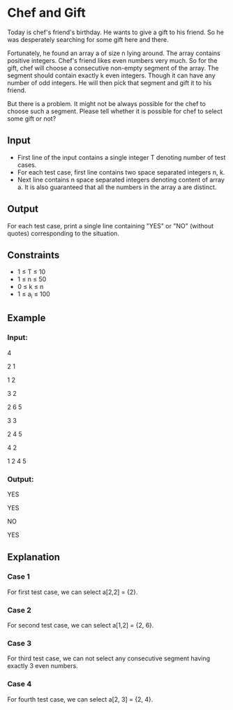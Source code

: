 # Chef and Gift

Today is chef's friend's birthday. He wants to give a gift to his friend. So he was desperately searching for some gift here and there. 

Fortunately, he found an array a of size n lying around. The array contains positive integers. Chef's friend likes even numbers very much. 
So for the gift, chef will choose a consecutive non-empty segment of the array. The segment should contain exactly k even integers. 
Though it can have any number of odd integers. He will then pick that segment and gift it to his friend. 

But there is a problem. It might not be always possible for the chef to choose such a segment. 
Please tell whether it is possible for chef to select some gift or not?

## Input

- First line of the input contains a single integer T denoting number of test cases. 
- For each test case, first line contains two space separated integers n, k. 
- Next line contains n space separated integers denoting content of array a. 
It is also guaranteed that all the numbers in the array a are distinct. 

## Output

For each test case, print a single line containing "YES" or "NO" (without quotes) corresponding to the situation.

## Constraints

- 1 ≤ T ≤ 10
- 1 ≤ n ≤ 50
- 0 ≤ k ≤ n
- 1 ≤ a<sub>i</sub> ≤ 100

## Example

### Input:

4

2 1

1 2

3 2

2 6 5

3 3

2 4 5

4 2

1 2 4 5

### Output:

YES

YES

NO

YES

## Explanation

### Case 1

For  first  test case, we can select a[2,2] = {2}. 

### Case 2

For second  test case, we can select a[1,2] = {2, 6}. 

### Case 3

For third  test case, we can not select any consecutive segment having exactly 3 even numbers. 

### Case 4

For fourth  test case, we can select a[2, 3] = {2, 4}. 
